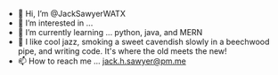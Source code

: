- 👋 Hi, I’m @JackSawyerWATX
- 👀 I’m interested in ... 
- 🌱 I’m currently learning ... python, java, and MERN
- 💞️ I like cool jazz, smoking a sweet cavendish slowly in a beechwood pipe, and writing code. It's where the old meets the new!
- 📫 How to reach me ... jack.h.sawyer@pm.me

<!---
JackSawyerWATX/JackSawyerWATX is a ✨ special ✨ repository because its `README.md` (this file here) appears on your GitHub profile.
You can click the Preview link to take a ppek at your changes.
--->
